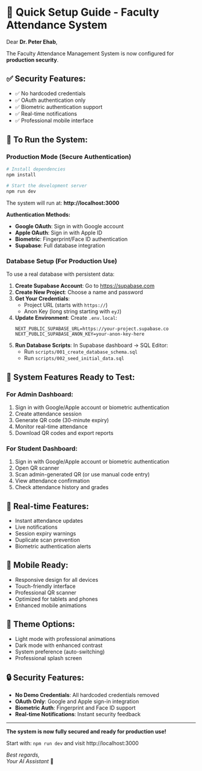 # 🚀 Quick Setup Guide - Faculty Attendance System

Dear **Dr. Peter Ehab**,

The Faculty Attendance Management System is now configured for **production security**.

## ✅ **Security Features:**
- ✅ No hardcoded credentials
- ✅ OAuth authentication only
- ✅ Biometric authentication support
- ✅ Real-time notifications
- ✅ Professional mobile interface

## 🔧 **To Run the System:**

### Production Mode (Secure Authentication)
```bash
# Install dependencies
npm install

# Start the development server
npm run dev
```

The system will run at: **http://localhost:3000**

**Authentication Methods:**
- **Google OAuth**: Sign in with Google account
- **Apple OAuth**: Sign in with Apple ID
- **Biometric**: Fingerprint/Face ID authentication
- **Supabase**: Full database integration

### Database Setup (For Production Use)
To use a real database with persistent data:

1. **Create Supabase Account**: Go to https://supabase.com
2. **Create New Project**: Choose a name and password
3. **Get Your Credentials**: 
   - Project URL (starts with `https://`)
   - Anon Key (long string starting with `eyJ`)
4. **Update Environment**: Create `.env.local`:
   ```
   NEXT_PUBLIC_SUPABASE_URL=https://your-project.supabase.co
   NEXT_PUBLIC_SUPABASE_ANON_KEY=your-anon-key-here
   ```
5. **Run Database Scripts**: In Supabase dashboard → SQL Editor:
   - Run `scripts/001_create_database_schema.sql`
   - Run `scripts/002_seed_initial_data.sql`

## 🎯 **System Features Ready to Test:**

### **For Admin Dashboard:**
1. Sign in with Google/Apple account or biometric authentication
2. Create attendance session
3. Generate QR code (30-minute expiry)
4. Monitor real-time attendance
5. Download QR codes and export reports

### **For Student Dashboard:**
1. Sign in with Google/Apple account or biometric authentication
2. Open QR scanner
3. Scan admin-generated QR (or use manual code entry)
4. View attendance confirmation
5. Check attendance history and grades

## 🔄 **Real-time Features:**
- Instant attendance updates
- Live notifications
- Session expiry warnings
- Duplicate scan prevention
- Biometric authentication alerts

## 📱 **Mobile Ready:**
- Responsive design for all devices
- Touch-friendly interface
- Professional QR scanner
- Optimized for tablets and phones
- Enhanced mobile animations

## 🎨 **Theme Options:**
- Light mode with professional animations
- Dark mode with enhanced contrast
- System preference (auto-switching)
- Professional splash screen

## 🔒 **Security Features:**
- **No Demo Credentials**: All hardcoded credentials removed
- **OAuth Only**: Google and Apple sign-in integration
- **Biometric Auth**: Fingerprint and Face ID support
- **Real-time Notifications**: Instant security feedback

---

**The system is now fully secured and ready for production use!**

Start with: `npm run dev` and visit http://localhost:3000

*Best regards,*  
*Your AI Assistant* 🎵